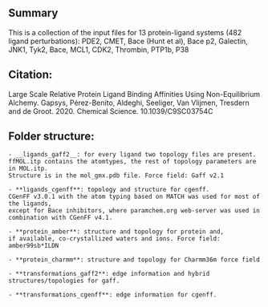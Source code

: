 
## Summary ##
This is a collection of the input files for 13 protein-ligand systems (482 ligand perturbations):
PDE2, CMET, Bace (Hunt et al), Bace p2, Galectin, JNK1, Tyk2, Bace, MCL1, CDK2, Thrombin, PTP1b, P38

## Citation: ##
  Large Scale Relative Protein Ligand Binding Affinities Using Non-Equilibrium Alchemy. Gapsys, Pérez-Benito, Aldeghi, Seeliger, Van Vlijmen, Tresdern and de Groot. 2020. Chemical Science. 10.1039/C9SC03754C

## Folder structure: ##
	- __ligands_gaff2__: for every ligand two topology files are present. 
	ffMOL.itp contains the atomtypes, the rest of topology parameters are in MOL.itp. 
	Structure is in the mol_gmx.pdb file. Force field: Gaff v2.1
	
	- **ligands_cgenff**: topology and structure for cgenff. 
	CGenFF v3.0.1 with the atom typing based on MATCH was used for most of the ligands, 
	except for Bace inhibitors, where paramchem.org web-server was used in combination with CGenFF v4.1.
	
	- **protein_amber**: structure and topology for protein and, 
	if available, co-crystallized waters and ions. Force field: amber99sb*ILDN
	
	- **protein_charmm**: structure and topology for Charmm36m force field
	
	- **transformations_gaff2**: edge information and hybrid structures/topologies for gaff.
	
	- **transformations_cgenff**: edge information for cgenff. 
	

